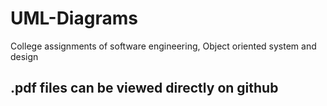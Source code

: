 # UML-Diagrams
College assignments of software engineering, Object oriented system and design

## .pdf files can be viewed directly on github
